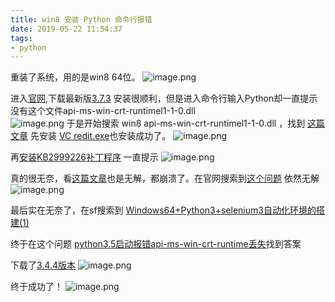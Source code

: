 ```yaml
---
title: win8 安装 Python 命令行报错
date: 2019-05-22 11:54:37
tags:
- python
---
```


重装了系统，用的是win8 64位。
![image.png](https://upload-images.jianshu.io/upload_images/17817191-e9ba9c8eeb674fb6.png?imageMogr2/auto-orient/strip%7CimageView2/2/w/1240)

进入[官网](https://www.python.org/downloads/windows/),下载最新版[3.7.3](https://www.python.org/ftp/python/3.7.3/python-3.7.3-amd64.exe)
安装很顺利，但是进入命令行输入Python却一直提示 没有这个文件api-ms-win-crt-runtimel1-1-0.dll    
![image.png](https://upload-images.jianshu.io/upload_images/17817191-733690defe7d582b.png?imageMogr2/auto-orient/strip%7CimageView2/2/w/1240)
于是开始搜索 win8 api-ms-win-crt-runtimel1-1-0.dll ，找到 [这篇文章](https://blog.csdn.net/csdnwr/article/details/80980335 )
先安装 [VC redit.exe](https://www.microsoft.com/zh-cn/download/details.aspx?id=48145)也安装成功了。
![image.png](https://upload-images.jianshu.io/upload_images/17817191-8bd469c91adff7bc.png?imageMogr2/auto-orient/strip%7CimageView2/2/w/1240)

再[安装KB2999226补丁程序](https://www.microsoft.com/zh-cn/download/details.aspx?id=49093) 一直提示
![image.png](https://upload-images.jianshu.io/upload_images/17817191-b1a8c8d540d7155b.png?imageMogr2/auto-orient/strip%7CimageView2/2/w/1240)

真的很无奈，看[这篇文章](https://www.cnblogs.com/zhongtang/p/7448823.html)也是无解，都崩溃了。在官网搜索到[这个问题](https://answers.microsoft.com/zh-hans/windows/forum/windows8_1-update/windows%E6%9B%B4%E6%96%B0kb2999226%E8%A1%A5/ea2b65f7-efd6-490b-bce7-8f5521e6b5e8)
依然无解 
![image.png](https://upload-images.jianshu.io/upload_images/17817191-e8b2ef7209fb4ae4.png?imageMogr2/auto-orient/strip%7CimageView2/2/w/1240)

最后实在无奈了，在sf搜索到 [Windows64+Python3+selenium3自动化环境的搭建(1)](https://segmentfault.com/a/1190000014021333)

终于在这个问题 [python3.5启动报错api-ms-win-crt-runtime丢失](https://segmentfault.com/q/1010000005021904)找到答案

下载了[3.4.4版本](https://www.python.org/ftp/python/3.4.4/python-3.4.4.amd64.msi)
![image.png](https://upload-images.jianshu.io/upload_images/17817191-b584f0821f8bb87c.png?imageMogr2/auto-orient/strip%7CimageView2/2/w/1240)

终于成功了！
![image.png](https://upload-images.jianshu.io/upload_images/17817191-45bd5a3218f168d9.png?imageMogr2/auto-orient/strip%7CimageView2/2/w/1240)


